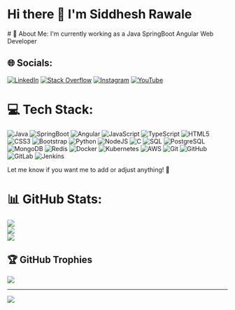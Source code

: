 

<!--
**Siddhesh-Rawale/Siddhesh-Rawale** is a ✨ _special_ ✨ repository because its `README.md` (this file) appears on your GitHub profile.

Here are some ideas to get you started:

- 🔭 I’m currently working on ...
- 🌱 I’m currently learning ...
- 👯 I’m looking to collaborate on ...
- 🤔 I’m looking for help with ...
- 💬 Ask me about ...
- 📫 How to reach me: ...
- 😄 Pronouns: ...
- ⚡ Fun fact: ...
-->
<h1>Hi there 👋 I'm Siddhesh Rawale</h1>
# 💫 About Me:
I'm currently working as a Java SpringBoot Angular Web Developer<br>


## 🌐 Socials:
[![LinkedIn](https://img.shields.io/badge/LinkedIn-%230077B5.svg?logo=linkedin&logoColor=white)](https://www.linkedin.com/in/siddheshrawale) [![Stack Overflow](https://img.shields.io/badge/-Stackoverflow-FE7A16?logo=stack-overflow&logoColor=white)](https://stackoverflow.com/users/22468996/curiouscoder) [![Instagram](https://img.shields.io/badge/Instagram-%23E4405F.svg?logo=Instagram&logoColor=white)](https://www.instagram.com/siddhesh_rawale/)  [![YouTube](https://img.shields.io/badge/YouTube-%23FF0000.svg?logo=YouTube&logoColor=white)](https://www.youtube.com/@siddheshrawale) 

# 💻 Tech Stack:
![Java](https://img.shields.io/badge/java-%23ED8B00.svg?style=for-the-badge&logo=java&logoColor=white) ![SpringBoot](https://img.shields.io/badge/springboot-%50C878.svg?style=for-the-badge&logo=springboot&logoColor=white) ![Angular](https://img.shields.io/badge/angular-%23DD0031.svg?style=for-the-badge&logo=angular&logoColor=white) ![JavaScript](https://img.shields.io/badge/javascript-%23323330.svg?style=for-the-badge&logo=javascript&logoColor=%23F7DF1E) ![TypeScript](https://img.shields.io/badge/typescript-%23007ACC.svg?style=for-the-badge&logo=typescript&logoColor=white) ![HTML5](https://img.shields.io/badge/html5-%23E34F26.svg?style=for-the-badge&logo=html5&logoColor=white) ![CSS3](https://img.shields.io/badge/css3-%231572B6.svg?style=for-the-badge&logo=css3&logoColor=white) ![Bootstrap](https://img.shields.io/badge/bootstrap-%23563D7C.svg?style=for-the-badge&logo=bootstrap&logoColor=white)  ![Python](https://img.shields.io/badge/python-3670A0?style=for-the-badge&logo=python&logoColor=ffdd54) ![NodeJS](https://img.shields.io/badge/node.js-6DA55F?style=for-the-badge&logo=node.js&logoColor=white) ![C](https://img.shields.io/badge/c-%2300599C.svg?style=for-the-badge&logo=c&logoColor=white) 
![SQL](https://img.shields.io/badge/sql-%2307405e.svg?style=for-the-badge&logo=mysql&logoColor=white) ![PostgreSQL](https://img.shields.io/badge/postgresql-%23316192.svg?style=for-the-badge&logo=postgresql&logoColor=white) ![MongoDB](https://img.shields.io/badge/mongodb-%2347A248.svg?style=for-the-badge&logo=mongodb&logoColor=white) ![Redis](https://img.shields.io/badge/redis-%23DC382D.svg?style=for-the-badge&logo=redis&logoColor=white) ![Docker](https://img.shields.io/badge/docker-%230db7ed.svg?style=for-the-badge&logo=docker&logoColor=white) ![Kubernetes](https://img.shields.io/badge/kubernetes-%23326ce5.svg?style=for-the-badge&logo=kubernetes&logoColor=white) ![AWS](https://img.shields.io/badge/aws-%23232F3E.svg?style=for-the-badge&logo=amazon-aws&logoColor=white) ![Git](https://img.shields.io/badge/git-%23F05033.svg?style=for-the-badge&logo=git&logoColor=white) ![GitHub](https://img.shields.io/badge/github-%23121011.svg?style=for-the-badge&logo=github&logoColor=white) ![GitLab](https://img.shields.io/badge/gitlab-%23FC6D26.svg?style=for-the-badge&logo=gitlab&logoColor=white) ![Jenkins](https://img.shields.io/badge/jenkins-%23D24939.svg?style=for-the-badge&logo=jenkins&logoColor=white) 

Let me know if you want me to add or adjust anything! 🚀

# 📊 GitHub Stats:
![](https://github-readme-stats.vercel.app/api?username=Siddhesh-Rawale&theme=dark&hide_border=false&include_all_commits=true&count_private=false)<br/>
![](https://github-readme-streak-stats.herokuapp.com/?user=Siddhesh-Rawale&theme=dark&hide_border=false)<br/>
![](https://github-readme-stats.vercel.app/api/top-langs/?username=Siddhesh-Rawale&theme=dark&hide_border=false&include_all_commits=true&count_private=false&layout=compact)

## 🏆 GitHub Trophies
![](https://github-profile-trophy.vercel.app/?username=Siddhesh-Rawale&theme=radical&no-frame=false&no-bg=false&margin-w=4)

---
[![](https://visitcount.itsvg.in/api?id=Siddhesh-Rawale&icon=2&color=8)](https://visitcount.itsvg.in)

<!-- Proudly created with GPRM ( https://gprm.itsvg.in ) -->
